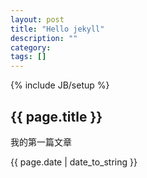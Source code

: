 ```yaml
---
layout: post
title: "Hello jekyll"
description: ""
category: 
tags: []
---
```

{% include JB/setup %}
<h2>{{ page.title }}</h2>
<p>我的第一篇文章</p>
<p>{{ page.date | date_to_string }}</p>
